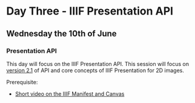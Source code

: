 # Day Three - IIIF Presentation API
## Wednesday the 10th of June

### Presentation API 

This day will focus on the IIIF Presentation API.  This session will focus on [version 2.1](https://iiif.io/api/presentation/2.1/) of API and core concepts of IIIF Presentation for 2D images.

Prerequisite: 
* [Short video on the IIIF Manifest and Canvas](https://www.youtube.com/watch?v=98z9YNFiUqU&feature=youtu.be)

